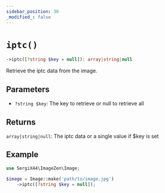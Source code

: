 ```yaml
---
sidebar_position: 30
_modified_: false
---
```

# `iptc()`

```php
->iptc([?string $key = null]): array|string|null
```
Retrieve the iptc data from the image.

## Parameters

- `?string $key`: The key to retrieve or null to retrieve all


## Returns

`array|string|null`: The iptc data or a single value if $key is set

## Example

```php
use SergiX44\ImageZen\Image;

$image = Image::make('path/to/image.jpg')
    ->iptc([?string $key = null]);

```

